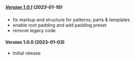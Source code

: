 ##### [Version 1.0.1](https://github.com/Codeinwp/jaxon/compare/v1.0.0...v1.0.1) (2023-01-10)

- fix markup and structure for patterns, parts & templates
- enable root padding and add padding preset
- remove legacy code

####   Version 1.0.0 (2023-01-03)

- Initial release
